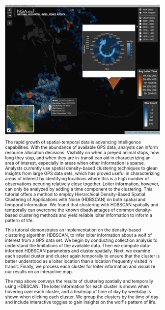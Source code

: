 
![](./assets/images/results_screen_shot.png)

The rapid growth of spatial-temporal data is advancing intelligence capabilities. With the abundance of available GPS data, analysts can inform resource allocation decisions. Visibility on when a preyed animal stops, how long they stop, and when they are in-transit can aid in characterizing an area of interest, especially in areas when other information is sparse. Analysts currently use spatial density-based clustering techniques to glean insights from large GPS data sets, which has proved useful in characterizing areas of interest by identifying locations where this is a high number of observations occuring relatively close together. Loiter information, however, can only be analyzed by adding a time component to the clustering. This tutorial offers a method to employ Hierarchical Density-Based Spatial Clustering of Applications with Noise (HDBSCAN) on both spatial and temporal information. We found that clustering with HDBSCAN spatially and temporally can overcome the known disadvantages of common density-based clustering methods and yield reliable loiter information to inform a pattern of life.

This tutorial demonstrates an implementation on the density-based clustering algorithm HDBSCAN, to infer loiter information about a wolf of interest from a GPS data set. We begin by conducting collection analysis to understand the limitations of the available data. Then we compute data-informed HDBSCAN parameters and cluster spatially. Next, we examine each spatial cluster and cluster again temporally to ensure that the cluster is better understood as a loiter location than a location frequently visited in transit. Finally, we process each cluster for loiter information and visualize our results on an interactive map.

The map above conveys the results of clustering spatially and temporally using HDBSCAN. The loiter information for each cluster is shown when hovering over each cluster, and a heatmap of time of day by weekday is shown when clicking each cluster. We group the clusters by the time of day and include interactive toggles to gain insights on the wolf's pattern of life.



